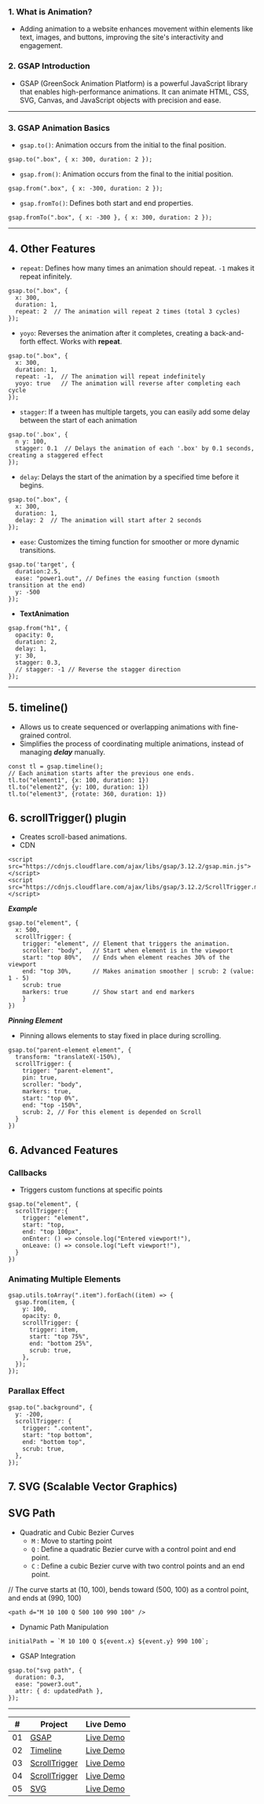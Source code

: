### 1. What is Animation?

- Adding animation to a website enhances movement within elements like text, images, and buttons, improving the site's interactivity and engagement.

### 2. GSAP Introduction

- GSAP (GreenSock Animation Platform) is a powerful JavaScript library that enables high-performance animations. It can animate HTML, CSS, SVG, Canvas, and JavaScript objects with precision and ease.

---

### 3. GSAP Animation Basics

- `gsap.to()`: Animation occurs from the initial to the final position.

```
gsap.to(".box", { x: 300, duration: 2 });
```

- `gsap.from()`: Animation occurs from the final to the initial position.

```
gsap.from(".box", { x: -300, duration: 2 });
```

- `gsap.fromTo()`: Defines both start and end properties.

```
gsap.fromTo(".box", { x: -300 }, { x: 300, duration: 2 });
```

---

## 4. Other Features

- `repeat`: Defines how many times an animation should repeat.
  `-1` makes it repeat infinitely.

```
gsap.to(".box", {
  x: 300,
  duration: 1,
  repeat: 2  // The animation will repeat 2 times (total 3 cycles)
});

```

- `yoyo`: Reverses the animation after it completes, creating a back-and-forth effect. Works with **repeat**.

```
gsap.to(".box", {
  x: 300,
  duration: 1,
  repeat: -1,  // The animation will repeat indefinitely
  yoyo: true   // The animation will reverse after completing each cycle
});

```

- `stagger`: If a tween has multiple targets, you can easily add some delay between the start of each animation

```
gsap.to('.box', {
  n y: 100,
  stagger: 0.1  // Delays the animation of each '.box' by 0.1 seconds, creating a staggered effect
});
```

- `delay`: Delays the start of the animation by a specified time before it begins.

```
gsap.to(".box", {
  x: 300,
  duration: 1,
  delay: 2  // The animation will start after 2 seconds
});

```

- `ease`: Customizes the timing function for smoother or more dynamic transitions.

```
gsap.to('target', {
  duration:2.5,
  ease: "power1.out", // Defines the easing function (smooth transition at the end)
  y: -500
});
```

- **TextAnimation**

```
gsap.from("h1", {
  opacity: 0,
  duration: 2,
  delay: 1,
  y: 30,
  stagger: 0.3,
  // stagger: -1 // Reverse the stagger direction
});
```

---

## 5. timeline()

- Allows us to create sequenced or overlapping animations with fine-grained control.
- Simplifies the process of coordinating multiple animations, instead of managing **_delay_** manually.

```
const tl = gsap.timeline();
// Each animation starts after the previous one ends.
tl.to("element1", {x: 100, duration: 1})
tl.to("element2", {y: 100, duration: 1})
tl.to("element3", {rotate: 360, duration: 1})
```

## 6. scrollTrigger() plugin

- Creates scroll-based animations.
- CDN

```
<script src="https://cdnjs.cloudflare.com/ajax/libs/gsap/3.12.2/gsap.min.js"></script>
<script src="https://cdnjs.cloudflare.com/ajax/libs/gsap/3.12.2/ScrollTrigger.min.js"></script>
```

**_Example_**

```
gsap.to("element", {
  x: 500,
  scrollTrigger: {
    trigger: "element", // Element that triggers the animation.
    scroller: "body",   // Start when element is in the viewport
    start: "top 80%",   // Ends when element reaches 30% of the viewport
    end: "top 30%,      // Makes animation smoother | scrub: 2 (value: 1 - 5)
    scrub: true
    markers: true       // Show start and end markers
    }
})
```

**_Pinning Element_**

- Pinning allows elements to stay fixed in place during scrolling.

```
gsap.to("parent-element element", {
  transform: "translateX(-150%),
  scrollTrigger: {
    trigger: "parent-element",
    pin: true,
    scroller: "body",
    markers: true,
    start: "top 0%",
    end: "top -150%",
    scrub: 2, // For this element is depended on Scroll
  }
})
```

## 6. Advanced Features

### Callbacks

- Triggers custom functions at specific points

```
gsap.to("element", {
  scrollTrigger:{
    trigger: "element",
    start: "top,
    end: "top 100px",
    onEnter: () => console.log("Entered viewport!"),
    onLeave: () => console.log("Left viewport!"),
  }
})
```

### Animating Multiple Elements

```
gsap.utils.toArray(".item").forEach((item) => {
  gsap.from(item, {
    y: 100,
    opacity: 0,
    scrollTrigger: {
      trigger: item,
      start: "top 75%",
      end: "bottom 25%",
      scrub: true,
    },
  });
});
```

### Parallax Effect

```
gsap.to(".background", {
  y: -200,
  scrollTrigger: {
    trigger: ".content",
    start: "top bottom",
    end: "bottom top",
    scrub: true,
  },
});
```

## 7. SVG (Scalable Vector Graphics)

## SVG Path

- Quadratic and Cubic Bezier Curves
  - `M` : Move to starting point
  - `Q` : Define a quadratic Bezier curve with a control point and end point.
  - `C` : Define a cubic Bezier curve with two control points and an end point.

// The curve starts at (10, 100), bends toward (500, 100) as a control point, and ends at (990, 100)

```
<path d="M 10 100 Q 500 100 990 100" />
```

- Dynamic Path Manipulation

```
initialPath = `M 10 100 Q ${event.x} ${event.y} 990 100`;
```

- GSAP Integration

```
gsap.to("svg path", {
  duration: 0.3,
  ease: "power3.out",
  attr: { d: updatedPath },
});
```

---

|  #  | Project                                                                                                | Live Demo                                                                               |
| :-: | ------------------------------------------------------------------------------------------------------ | --------------------------------------------------------------------------------------- |
| 01  | [GSAP](https://github.com/mahenajT/CodeJourney/tree/main/00_GSAP_Tutorial/02_gsap)                     | [Live Demo](https://mahenajt.github.io/CodeJourney/00_GSAP_Tutorial/02_gsap)            |
| 02  | [Timeline](https://github.com/mahenajT/CodeJourney/tree/main/00_GSAP_Tutorial/03_Timeline)             | [Live Demo](https://mahenajt.github.io/CodeJourney/00_GSAP_Tutorial/03_Timeline)        |
| 03  | [ScrollTrigger](https://github.com/mahenajT/CodeJourney/tree/main/00_GSAP_Tutorial/04_ScrollTrigger)   | [Live Demo](https://mahenajt.github.io/CodeJourney/00_GSAP_Tutorial/04_ScrollTrigger)   |
| 04  | [ScrollTrigger](https://github.com/mahenajT/CodeJourney/tree/main/00_GSAP_Tutorial/05_ScrollTrigger_2) | [Live Demo](https://mahenajt.github.io/CodeJourney/00_GSAP_Tutorial/05_ScrollTrigger_2) |
| 05  | [SVG](https://github.com/mahenajT/CodeJourney/tree/main/00_GSAP_Tutorial/06_SVG)                       | [Live Demo](https://mahenajt.github.io/CodeJourney/00_GSAP_Tutorial/06_SVG)             |
